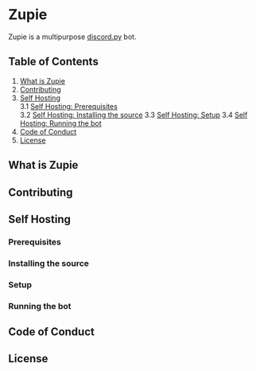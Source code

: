 # Zupie
Zupie is a multipurpose [discord.py](https://github.com/Rapptz/discord.py) bot.

## Table of Contents

1. [What is Zupie](https://github.com/SnowyJaguar1034/Zupie#what-is-zupie)
2. [Contributing](https://github.com/SnowyJaguar1034/Zupie#contributing)
3. [Self Hosting](https://github.com/SnowyJaguar1034/Zupie#self-hosting)<br/>
3.1 [Self Hosting: Prerequisites](https://github.com/SnowyJaguar1034/Zupie#prerequisites)<br/>
3.2 [Self Hosting: Installing the source](https://github.com/SnowyJaguar1034/Zupie#installing-the-source)
3.3 [Self Hosting: Setup](https://github.com/SnowyJaguar1034/Zupie#setup)
3.4 [Self Hosting: Running the bot](https://github.com/SnowyJaguar1034/Zupie#running-the-bot)
4. [Code of Conduct](https://github.com/SnowyJaguar1034/Zupie#code-of-conduct)
5. [License](https://github.com/SnowyJaguar1034/Zupie#license)

## What is Zupie

## Contributing

## Self Hosting

### Prerequisites

### Installing the source

### Setup

### Running the bot

## Code of Conduct

## License

<!-- [![Anurag's GitHub stats](https://github-readme-stats.vercel.app/api?username=SnowyJaguar1034)](https://github.com/anuraghazra/github-readme-stats) -->

